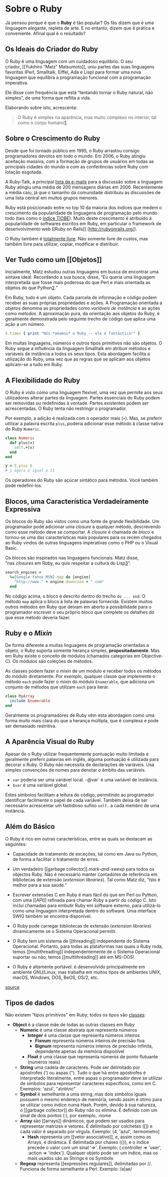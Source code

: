 # Sobre o Ruby

Já pensou porque é que o **Ruby** é tão popular? Os fãs dizem que é uma linguagem elegante, repleta de arte. E no entanto, dizem que é prática e conveniente. Afinal qual é o resultado?

## Os Ideais do Criador do Ruby

O Ruby é uma linguagem com um cuidadoso equilíbrio. O seu criador, [[Yukihiro “Matz” Matsumoto]], uniu partes das suas linguagens favoritas (Perl, Smalltalk, Eiffel, Ada e Lisp) para formar uma nova linguagem que equilibra a programação funcional com a programação imperativa.

Ele disse com frequência que está “tentando tornar o Ruby natural, não simples”, de uma forma que reflita a vida.

Elaborando sobre isto, acrescenta:

> O Ruby é simples na aparência, mas muito complexo no interior, tal como o corpo humano[1](https://www.ruby-lang.org/pt/about/#fn1).

## Sobre o Crescimento do Ruby

Desde que foi tornado público em 1995, o Ruby arrastou consigo programadores devotos em todo o mundo. Em 2006, o Ruby atingiu aceitação massiva, com a formação de grupos de usuários em todas as principais cidades do mundo e com as conferências sobre Ruby com lotação esgotada.

A Ruby-Talk, a principal [lista de e-mails](https://www.ruby-lang.org/pt/community/mailing-lists/) para a discussão sobre a linguagem Ruby atingiu uma média de 200 mensagens diárias em 2006. Recentemente a média caiu, já que o tamanho da comunidade distribuiu as discussões de uma lista central em muitos grupos menores.

Ruby está posicionado entre no top 10 da maioria dos índices que medem o crescimento da popularidade de linguagens de programação pelo mundo todo (tais como o [índice TIOBE](http://www.tiobe.com/index.php/content/paperinfo/tpci/index.html)). Muito deste crescimento é atribuído à popularidade de softwares escritos em Ruby, em particular o framework de desenvolvimento web [[Ruby on Rails]]
(<http://rubyonrails.org/>).

O Ruby também é [totalmente livre](https://www.ruby-lang.org/en/about/license.txt). Não somente livre de custos, mas também livre para utilizar, copiar, modificar e distribuir.

## Ver Tudo como um [[Objetos]]

Inicialmente, Matz estudou outras linguagens em busca de encontrar uma sintaxe ideal. Recordando a sua busca, disse, “Eu queria uma linguagem interpretada que fosse mais poderosa do que Perl e mais orientada as objetos do que Python[2](https://www.ruby-lang.org/pt/about/#fn2).”

Em Ruby, tudo é um objeto. Cada parcela de informação e código podem receber as suas próprias propriedades e ações. A Programação orientada a objetos denomina as propriedades como _variáveis de instância_ e as ações como _métodos_. A aproximação pura, da orientação aos objetos do Ruby, é geralmente demonstrada pelo seguinte trecho de código que aplica uma ação a um número.

```ruby
5.times { print "Nós *amamos* o Ruby -- ele é fantástico!" }
```

Em muitas linguagens, números e outros tipos primitivos não são objetos. O Ruby segue a influência da linguagem Smalltalk em atribuir métodos e variáveis de instância a todos os seus tipos. Esta abordagem facilita a utilização do Ruby, uma vez que as regras que se aplicam aos objetos aplicam-se a tudo em Ruby.

## A Flexibilidade do Ruby

O Ruby é visto como uma linguagem flexível, uma vez que permite aos seus utilizadores alterar partes da linguagem. Partes essenciais do Ruby podem ser removidas ou redefinidas à vontade. Partes existentes podem ser acrescentadas. O Ruby tenta não restringir o programador.

Por exemplo, a adição é realizada com o operador mais (`+`). Mas, se preferir utilizar a palavra escrita `plus`, poderia adicionar esse método à classe nativa do Ruby `Numeric`.

```ruby
class Numeric
  def plus(x)
    self.+(x)
  end
end

y = 5.plus 6
# y agora é igual a 11
```

Os operadores do Ruby são açúcar sintático para métodos. Você também pode redefini-los.

## Blocos, uma Característica Verdadeiramente Expressiva

Os blocos do Ruby são vistos como uma fonte de grande flexibilidade. Um programador pode adicionar uma _closure_ a qualquer método, descrevendo como esse método deve se comportar. A _closure_ é chamada de _bloco_ e tornou-se uma das características mais populares para os recém chegados ao Ruby vindos de outras linguagens imperativas como o PHP ou o Visual Basic.

Os blocos são inspirados nas linguagens funcionais. Matz disse, “nas _closures_ em Ruby, eu quis respeitar a cultura do Lisp[3](https://www.ruby-lang.org/pt/about/#fn3)”.

```ruby
search_engines =
  %w[Google Yahoo MSN].map do |engine|
    "http://www." + engine.downcase + ".com"
  end
```

No código acima, o bloco é descrito dentro do trecho `do ... end`. O método `map` aplica o bloco à lista de palavras fornecida. Existem muitos outros métodos em Ruby que deixam em aberto a possibilidade para o programador escrever o seu próprio bloco que complete os detalhes do que esse método deveria fazer.

## Ruby e o _Mixin_

De forma diferente a muitas linguagens de programação orientadas a objeto, o Ruby suporta somente herança simples, **propositadamente**. Mas em Ruby existe o conceito de módulos (chamados categorias em Objective-C). Os módulos são coleções de métodos.

As classes podem fazer o _mixin_ de um modulo e receber todos os métodos do módulo diretamente. Por exemplo, qualquer classe que implemente o método `each` pode fazer o _mixin_ do módulo `Enumerable`, que adiciona um conjunto de métodos que utilizam `each` para iterar.

```ruby
class MyArray
  include Enumerable
end
```

Geralmente os programadores de Ruby vêm esta abordagem como uma forma muito mais clara do que a herança múltipla, que é complexa e pode ser demasiado restritiva.

## A Aparência Visual do Ruby

Apesar de o Ruby utilizar frequentemente pontuação muito limitada e geralmente preferir palavras em inglês, alguma pontuação é utilizada para decorar o Ruby. O Ruby não necessita de declarações de variáveis. Usa simples convenções de nomes para denotar o âmbito das variáveis.

- `var` poderia ser uma variável local.
-@var` é uma variável de instância.
- `$var` é uma variável global.

Estes símbolos facilitam a leitura do código, permitindo ao programador identificar facilmente o papel de cada variável. Também deixa de ser necessário acrescentar um fastidioso sufixo `self.` a cada membro de uma instância.

## Além do Básico

O Ruby é rico em outras características, entre as quais se destacam as seguintes:

- Capacidade de tratamento de exceções, tal como em Java ou Python, de forma a facilitar o tratamento de erros.

- Um verdadeiro [[garbage collector]] _mark-and-sweep_ para todos os objectos Ruby. Não é necessário manter contadores de referência em bibliotecas de extensão (_extension libraries_). Tal como Matz diz, “Isto é melhor para a sua saúde.”

- Escrever extensões C em Ruby é mais fácil do que em Perl ou Python, com uma [[API]] refinada para chamar Ruby a partir do código C. Isto inclui chamadas para embutir Ruby em software externo, para utilizá-lo como uma linguagem interpretada dentro do software. Uma interface SWIG também se encontra disponível.

- O Ruby pode carregar bibliotecas de extensão (_extension libraries_) dinamicamente se o Sistema Operacional permitir.

- O Ruby tem um sistema de [[threading]] independente do Sistema Operacional. Portanto, para todas as plataformas nas quais o Ruby roda, temos [[multithreading]] independentemente de o Sistema Operacional suportar ou não, temos [[multithreading]] até em MS-DOS!

- O Ruby é altamente portável: é desenvolvido principalmente em ambiente GNU/Linux, mas trabalha em muitos tipos de ambientes UNIX, macOS, Windows, DOS, BeOS, OS/2, etc.

[source](https://www.ruby-lang.org/pt/about/)

## Tipos de dados

Não existem "tipos primitivos" em Ruby; todos os tipos são [classes](https://pt.wikipedia.org/wiki/Classe_(programa%C3%A7%C3%A3o) "Classe (programação)"):

- **Object** é a classe mãe de todas as outras classes em Ruby
  - **Numeric** é uma classe abstrata que representa números
    - **Integer** é uma classe que representa números inteiros
      - **Fixnum** representa números inteiros de precisão fixa
      - **Bignum** representa números inteiros de precisão infinita, dependente apenas da memória disponível
    - **Float** é uma classe que representa números de ponto flutuante (números reais)
  - **String** uma cadeia de caracteres. Pode ser delimitado por apóstrofes (') ou aspas ("). Tudo o que há entre apóstrofes é interpretado literalmente, entre aspas o programador deve se utilizar de símbolos para representar caracteres específicos, como em C. Exemplos: 'azul', "a\nb\nc"
  - **Symbol** é semelhante a uma string, mas dois símbolos iguais possuem o mesmo endereço de memória, sendo assim é ótimo para se utilizar como índice numa Hash. Porém, devido à sua natureza, o [[garbage collector]] do Ruby não os elimina. É definido com um sinal de dois pontos (:), por exemplo, :nome
  - **Array** são [[arrays]] dinâmicos, que podem ser usados para representar matrizes e vetores. É delimitado por colchetes ([]) e cada valor é separado por vírgula. Exemplo: [4, 'azul', :termometro]
    - **Hash** representa um [[vetor associativo]], e, assim como as Arrays, é dinâmica. É delimitada por chaves ({}), e o índice precede o valor com um sinal '=>'. Exemplo: {:controller => 'user', :action => 'index'}. Qualquer objeto pode ser um índice, mas os mais usados são as Strings e os Symbols
  - **Regexp** representa [[expressões regulares]], delimitadas por //. Funciona de forma semelhante a Perl. Exemplo: /a|ae/

